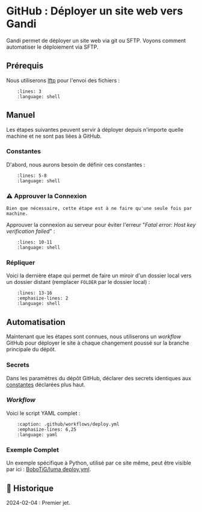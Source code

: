 # GitHub : Déployer un site web vers Gandi

Gandi permet de déployer un site web via git ou SFTP. Voyons comment automatiser le déploiement via SFTP.

## Prérequis

Nous utiliserons [lftp](https://lftp.yar.ru/lftp-man.html) pour l'envoi des fichiers :

```{literalinclude} snippets/github-deploiement-vers-gandi.sh
    :lines: 3
    :language: shell
```

## Manuel

Les étapes suivantes peuvent servir à déployer depuis n'importe quelle machine et ne sont pas liées à GitHub.

### Constantes

D'abord, nous aurons besoin de définir ces constantes :

```{literalinclude} snippets/github-deploiement-vers-gandi.sh
    :lines: 5-8
    :language: shell
```

### ⚠️ Approuver la Connexion

```{hint}
Bien que nécessaire, cette étape est à ne faire qu'une seule fois par machine.
```

Approuver la connexion au serveur pour éviter l'erreur "*Fatal error: Host key verification failed*" :

```{literalinclude} snippets/github-deploiement-vers-gandi.sh
    :lines: 10-11
    :language: shell
```

### Répliquer

Voici la dernière étape qui permet de faire un miroir d'un dossier local vers un dossier distant (remplacer `FOLDER` par le dossier local) :

```{literalinclude} snippets/github-deploiement-vers-gandi.sh
    :lines: 13-16
    :emphasize-lines: 2
    :language: shell
```

## Automatisation

Maintenant que les étapes sont connues, nous utiliserons un *workflow* GitHub pour déployer le site à chaque changement poussé sur la branche principale du dépôt.

### Secrets

Dans les paramètres du dépôt GitHub, déclarer des secrets identiques aux [constantes](#constantes) déclarées plus haut.

### *Workflow*

Voici le script YAML complet :

```{literalinclude} snippets/github-deploiement-vers-gandi.yml
    :caption: .github/workflows/deploy.yml
    :emphasize-lines: 6,25
    :language: yaml
```

### Exemple Complet

Un exemple spécifique à Python, utilisé par ce site même, peut être visible par ici : [BoboTiG/luma deploy.yml](https://github.com/BoboTiG/luma/blob/main/.github/workflows/deploy.yml).

## 📜 Historique

2024-02-04
: Premier jet.
